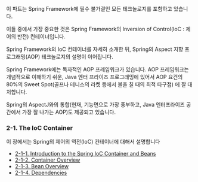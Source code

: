 이 파트는 Spring Framework에 필수 불가결인 모든 테크놀로지를 포함하고 있습니다.

이들 중에서 가장 중요한 것은 Spring Framework의 Inversion of Control(IoC : 제어의 반전) 
컨테이너입니다. 

Spring Framework의 IoC 컨테이너를 자세히 소개한 뒤, Spring의 Aspect 지향 프로그래밍(AOP)
테크놀로지의 설명이 이어집니다. 

Spring Framework에는 독자적인 AOP 프레임워크가 있습니다. AOP 프레임워크는 개념적으로 이해하기 쉬운,
Java 엔터 프라이즈 프로그래밍에 있어서 AOP 요건의 80%의 Sweet Spot(골프나 테니스의 라켓 등에서 볼을 칠 때의 최적 타구점)
에 잘 대처합니다.

Spring의 AspectJ와의 통합(현재, 기능면으로 가장 풍부하고, Java 엔터프라이즈 공간에서 가장 잘 나가는 AOP)도 제공되고 있습니다.

### 2-1. The IoC Container
이 장에서는 Spring의 제어의 역전(IoC) 컨테이너에 대해서 설명합니다  
- [2-1-1. Introduction to the Spring IoC Container and Beans](https://hsik0225.github.io/spring%20framework/2-1-1.-Introduction-to-the-Spring-IoC-Container-and-Beans/)
- [2-1-2. Container Overview](https://hsik0225.github.io/spring%20framework/2-1-2.-Container-Overview/)
- [2-1-3. Bean Overview](https://hsik0225.github.io/spring%20framework/2-1-3.-Bean-Overview/)
- [2-1-4. Dependencies](https://hsik0225.github.io/spring%20framework/2-1-4.-Dependencies/)